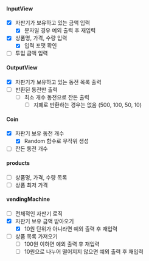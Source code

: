 #### InputView
- [x] 자판기가 보유하고 있는 금액 입력
  - [x] 문자일 경우 예외 출력 후 재입력
- [x] 상품명, 가격, 수량 입력
  - [x] 입력 포맷 확인
- [ ] 투입 금액 입력

#### OutputView
- [x] 자판기가 보유하고 있는 동전 목록 출력
- [ ] 반환된 동전만 출력
  - [ ] 최소 개수 동전으로 잔돈 출력
    - [ ] 지폐로 반환하는 경우는 없음 (500, 100, 50, 10)

#### Coin
- [x] 자판기 보유 동전 개수
  - [x] Random 함수로 무작위 생성
- [ ] 잔돈 동전 개수

#### products
- [ ] 상품명, 가격, 수량 목록
- [ ] 상품 최저 가격 

#### vendingMachine
- [ ] 전체적인 자판기 로직
- [x] 자판기 보유 금액 받아오기
  - [x] 10원 단위가 아니라면 예외 출력 후 재입력
-[ ] 상품 목록 가져오기
  - [ ] 100원 이하면 예외 출력 후 재입력
  - [ ] 10원으로 나누어 떨어지지 않으면 예외 출력 후 재입력 
